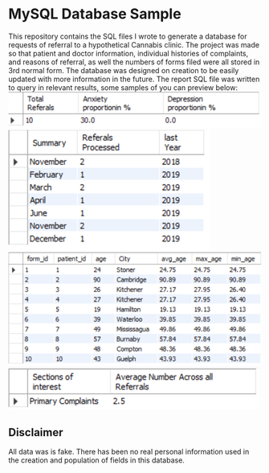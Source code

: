 <H1>MySQL Database Sample</H1>
This repository contains the SQL files I wrote to generate a database for requests of referral to a hypothetical Cannabis clinic.
The project was made so that patient and doctor information, individual histories of complaints, and reasons of referral, as well the numbers of forms filed were all stored in 3rd normal form. The database was designed on creation to be easily updated with more information in the future.
The report SQL file was written to query in relevant results, some samples of you can preview below:
<img src="Tbl1.png">
<img src="Tbl2.png">
<img src="Tbl3.png">
<img src="Tbl4.png">
<H2>Disclaimer</H2>
All data was is fake. There has been no real personal information used in the creation and population of fields in this database.
